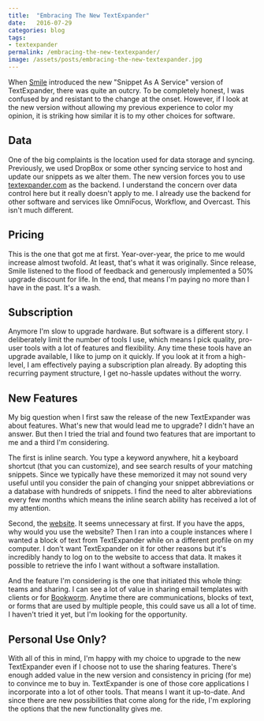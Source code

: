 ```yaml
---
title:  "Embracing The New TextExpander"
date:   2016-07-29
categories: blog
tags:
- textexpander
permalink: /embracing-the-new-textexpander/
image: /assets/posts/embracing-the-new-textexpander.jpg
---
```

When [Smile](https://smilesoftware.com/) introduced the new "Snippet As A Service" version of TextExpander, there was quite an outcry. To be completely honest, I was confused by and resistant to the change at the onset. However, if I look at the new version without allowing my previous experience to color my opinion, it is striking how similar it is to my other choices for software.
<!--more-->

## Data

One of the big complaints is the location used for data storage and syncing. Previously, we used DropBox or some other syncing service to host and update our snippets as we alter them. The new version forces you to use [textexpander.com](//smile.7eer.net/c/298450/277331/2936) as the backend. I understand the concern over data control here but it really doesn't apply to me. I already use the backend for other software and services like OmniFocus, Workflow, and Overcast. This isn't much different.

## Pricing

This is the one that got me at first. Year-over-year, the price to me would increase almost twofold. At least, that's what it was originally. Since release, Smile listened to the flood of feedback and generously implemented a 50% upgrade discount for life. In the end, that means I'm paying no more than I have in the past. It's a wash.

## Subscription

Anymore I'm slow to upgrade hardware. But software is a different story. I deliberately limit the number of tools I use, which means I pick quality, pro-user tools with a lot of features and flexibility. Any time these tools have an upgrade available, I like to jump on it quickly. If you look at it from a high-level, I am effectively paying a subscription plan already. By adopting this recurring payment structure, I get no-hassle updates without the worry.

## New Features

My big question when I first saw the release of the new TextExpander was about features. What's new that would lead me to upgrade? I didn't have an answer. But then I tried the trial and found two features that are important to me and a third I'm considering.

The first is inline search. You type a keyword anywhere, hit a keyboard shortcut (that you can customize), and see search results of your matching snippets. Since we typically have these memorized it may not sound very useful until you consider the pain of changing your snippet abbreviations or a database with hundreds of snippets. I find the need to alter abbreviations every few months which means the inline search ability has received a lot of my attention.

Second, the [website](//smile.7eer.net/c/298450/277331/2936). It seems unnecessary at first. If you have the apps, why would you use the website? Then I ran into a couple instances where I wanted a block of text from TextExpander while on a different profile on my computer. I don't want TextExpander on it for other reasons but it's incredibly handy to log on to the website to access that data. It makes it possible to retrieve the info I want without a software installation.

And the feature I'm considering is the one that initiated this whole thing: teams and sharing. I can see a lot of value in sharing email templates with clients or for [Bookworm](http://bookworm.fm). Anytime there are communications, blocks of text, or forms that are used by multiple people, this could save us all a lot of time. I haven't tried it yet, but I'm looking for the opportunity.

## Personal Use Only?

With all of this in mind, I'm happy with my choice to upgrade to the new TextExpander even if I choose not to use the sharing features. There's enough added value in the new version and consistency in pricing (for me) to convince me to buy in. TextExpander is one of those core applications I incorporate into a lot of other tools. That means I want it up-to-date. And since there are new possibilities that come along for the ride, I'm exploring the options that the new functionality gives me.
